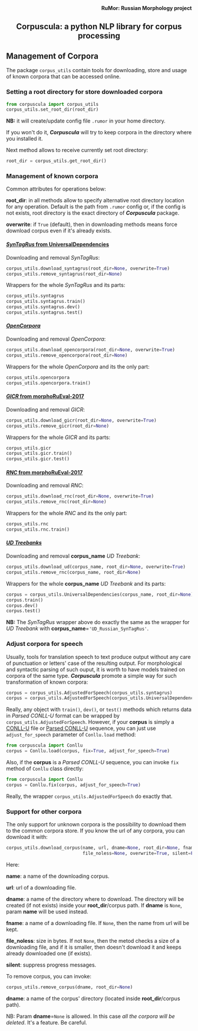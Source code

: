 <div align="right"><strong>RuMor: Russian Morphology project</strong></div>
<h2 align="center">Corpuscula: a python NLP library for corpus processing</h2>

## Management of Corpora

The package `corpus_utils` contain tools for downloading, store and usage of
known corpora that can be accessed online.

### Setting a root directory for store downloaded corpora

```python
from corpuscula import corpus_utils
corpus_utils.set_root_dir(root_dir)
```
**NB:** it will create/update config file `.rumor` in your home directory.

If you won't do it, ***Corpuscula*** will try to keep corpora in the directory
where you installed it.

Next method allows to receive currently set root directory:
```python
root_dir = corpus_utils.get_root_dir()
```

### Management of known corpora

Common attributes for operations below:

**root_dir**: in all methods allow to specify alternative root directory
location for any operation. Default is the path from `.rumor` config or, if
the config is not exists, root directory is the exact directory of
***Corpuscula*** package.

**overwrite**: if `True` (default), then in downloading methods means force
download corpus even if it's already exists.

#### [*SynTagRus* from UniversalDependencies](https://github.com/UniversalDependencies/UD_Russian-SynTagRus/)

Downloading and removal *SynTagRus*:
```python
corpus_utils.download_syntagrus(root_dir=None, overwrite=True)
corpus_utils.remove_syntagrus(root_dir=None)
```

Wrappers for the whole *SynTagRus* and its parts:
```python
corpus_utils.syntagrus
corpus_utils.syntagrus.train()
corpus_utils.syntagrus.dev()
corpus_utils.syntagrus.test()
```

#### [*OpenCorpora*](http://opencorpora.org/?page=downloads)

Downloading and removal *OpenCorpora*:
```python
corpus_utils.download_opencorpora(root_dir=None, overwrite=True)
corpus_utils.remove_opencorpora(root_dir=None)
```

Wrappers for the whole *OpenCorpora* and its the only part:
```python
corpus_utils.opencorpora
corpus_utils.opencorpora.train()
```

#### [*GICR* from morphoRuEval-2017](https://github.com/dialogue-evaluation/morphoRuEval-2017)

Downloading and removal *GICR*:
```python
corpus_utils.download_gicr(root_dir=None, overwrite=True)
corpus_utils.remove_gicr(root_dir=None)
```

Wrappers for the whole *GICR* and its parts:
```python
corpus_utils.gicr
corpus_utils.gicr.train()
corpus_utils.gicr.test()
```

#### [*RNC* from morphoRuEval-2017](https://github.com/dialogue-evaluation/morphoRuEval-2017)

Downloading and removal *RNC*:
```python
corpus_utils.download_rnc(root_dir=None, overwrite=True)
corpus_utils.remove_rnc(root_dir=None)
```

Wrappers for the whole *RNC* and its the only part:
```python
corpus_utils.rnc
corpus_utils.rnc.train()
```

#### [*UD Treebanks*](https://github.com/UniversalDependencies)

Downloading and removal **corpus_name** *UD Treebank*:
```python
corpus_utils.download_ud(corpus_name, root_dir=None, overwrite=True)
corpus_utils.remove_rnc(corpus_name, root_dir=None)
```

Wrappers for the whole **corpus_name** *UD Treebank* and its parts:
```python
corpus = corpus_utils.UniversalDependencies(corpus_name, root_dir=None)
corpus.train()
corpus.dev()
corpus.test()
```

**NB:** The *SynTagRus* wrapper above do exactly the same as the wrapper for
*UD Treebank* with **corpus_name**=`'UD_Russian_SynTagRus'`.

### Adjust corpora for speech

Usually, tools for translation speech to text produce output without any care
of punctuation or letters' case of the resulting output. For morphological and
syntactic parsing of such ouput, it is worth to have models trained on corpora
of the same type. ***Corpuscula*** promote a simple way for such
transformation of known corpora:
```python
corpus = corpus_utils.AdjustedForSpeech(corpus_utils.syntagrus)
corpus = corpus_utils.AdjustedForSpeech(corpus_utils.UniversalDependencies('UD_Russian_SynTagRus'))
```

Really, any object with `train()`, `dev()`, or `test()` methods which returns
data in *Parsed CONLL-U* format can be wrapped by
`corpus_utils.AdjustedForSpeech`. However, if your **corpus** is simply a
[CONLL-U](https://universaldependencies.org/format.html) file or
[Parsed CONLL-U](https://github.com/fostroll/corpuscula/blob/master/doc/README_PARSED_CONLLU.md)
sequence, you can just
use `adjust_for_speech` parameter of `Conllu.load` method:
```python
from corpuscula import Conllu
corpus = Conllu.load(corpus, fix=True, adjust_for_speech=True)
```

Also, if the **corpus** is a *Parsed CONLL-U* sequence, you can invoke `fix`
method of `Conllu` class directly:
```python
from corpuscula import Conllu
corpus = Conllu.fix(corpus, adjust_for_speech=True)
```
Really, the wrapper `corpus_utils.AdjustedForSpeech` do exactly that.

### Support for other corpora

The only support for unknown corpora is the possibility to download them to
the common corpora store. If you know the url of any corpora, you can download
it with:
```python
corpus_utils.download_corpus(name, url, dname=None, root_dir=None, fname=None,
                             file_noless=None, overwrite=True, silent=False)
```
Here:

**name**: a name of the downloading corpus.

**url**: url of a downloading file.

**dname**: a name of the directory where to download. The directory will be
created (if not exists) inside your **root_dir**/corpus path. If **dname** is
`None`, param **name** will be used instead.

**fname**: a name of a downloading file. If `None`, then the name from url will
be kept.

**file_noless**: size in bytes. If not `None`, then the metod checks a size of
a downloading file, and if it is smaller, then doesn't download it and keeps
already downloaded one (if exists).

**silent**: suppress progress messages.

To remove corpus, you can invoke:
```python
corpus_utils.remove_corpus(dname, root_dir=None)
```
**dname**: a name of the corpus' directory (located inside **root_dir**/corpus
path).

NB: Param **dname**=`None` is allowed. In this case *all the corpora will be
deleted*. It's a feature. Be careful.
